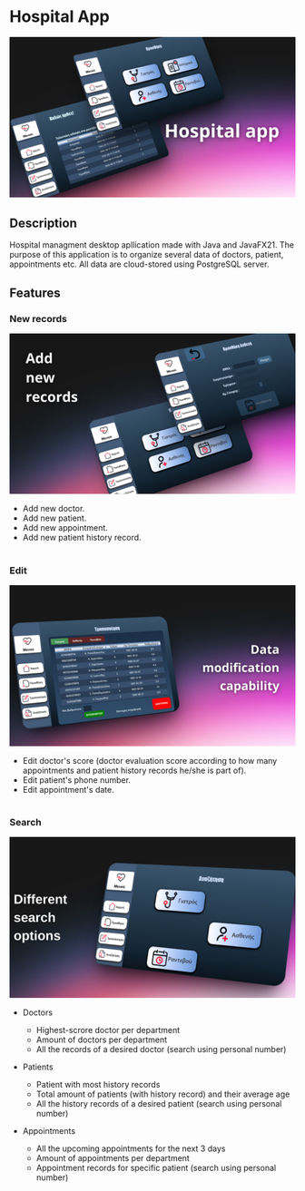 # Hospital App

![alt text](https://github.com/ArisTzimkas/HospitalApp/blob/master/Hospital.png?raw=true)

## Description

Hospital managment desktop apllication made with Java and JavaFX21. The purpose of this application is to organize several data of doctors, patient, appointments etc. All data are cloud-stored using PostgreSQL server.

## Features

### New records
![alt text](https://github.com/ArisTzimkas/HospitalApp/blob/master/p1.png?raw=true)
* Add new doctor.
* Add new patient.
* Add new appointment.
* Add new patient history record.
#
### Edit
![alt text](https://github.com/ArisTzimkas/HospitalApp/blob/master/p2.png?raw=true)
* Edit doctor's score (doctor evaluation score according to how many appointments and patient history records he/she is part of).
* Edit patient's phone number.
* Edit appointment's date.
#
### Search
![alt text](https://github.com/ArisTzimkas/HospitalApp/blob/master/p3.png?raw=true)
* Doctors
  - Highest-scrore doctor per department
  - Amount of doctors per department
  - All the records of a desired doctor (search using personal number)
 
* Patients
  - Patient with most history records
  - Total amount of patients (with history record) and their average age
  - All the history records of a desired patient (search using personal number)
 
* Appointments
  - All the upcoming appointments for the next 3 days
  - Amount of appointments per department
  - Appointment records for specific patient (search using personal number)

